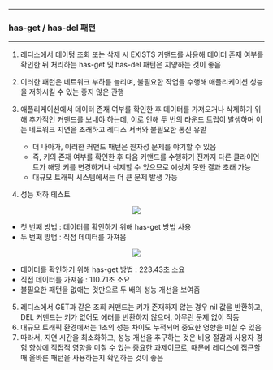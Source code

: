 -----
### has-get / has-del 패턴
-----
1. 레디스에서 데이텅 조회 또는 삭제 시 EXISTS 커맨드를 사용해 데이터 존재 여부를 확인한 뒤 처리하는 has-get 및 has-del 패턴은 지양하는 것이 좋음
2. 이러한 패턴은 네트워크 부하를 늘리며, 불필요한 작업을 수행해 애플리케이션 성능을 저하시킬 수 있는 좋지 않은 관행
3. 애플리케이션에서 데이터 존재 여부를 확인한 후 데이터를 가져오거나 삭제하기 위해 추가적인 커맨드를 보내야 하는데, 이로 인해 두 번의 라운드 트립이 발생하며 이는 네트워크 지연을 초래하고 레디스 서버와 불필요한 통신 유발
   - 더 나아가, 이러한 커맨드 패턴은 원자성 문제를 야기할 수 있음
   - 즉, 키의 존재 여부를 확인한 후 다음 커맨드를 수행하기 전까지 다른 클라이언트가 해당 키를 변경하거나 삭제할 수 있으므로 예상치 못한 결과 초래 가능
   - 대규모 트래픽 시스템에서는 더 큰 문제 발생 가능

4. 성능 저하 테스트
<div align="center">
<img src="https://github.com/user-attachments/assets/8059fc39-3aba-4e44-b8c9-96e419458a1d">
</div>

   - 첫 번째 방법 : 데이터를 확인하기 위해 has-get 방법 사용
   - 두 번째 방법 : 직접 데이터를 가져옴
<div align="center">
<img src="https://github.com/user-attachments/assets/1662d948-88aa-4e3a-8e5b-38721e27ef00">
</div>

   - 데이터를 확인하기 위해 has-get 방법 : 223.43초 소요
   - 직접 데이터를 가져옴 : 110.71초 소요
   - 불필요한 패턴을 없애는 것만으로 두 배의 성능 개선을 보여줌

5. 레디스에서 GET과 같은 조회 커맨드는 키가 존재하지 않는 경우 nil 값을 반환하고, DEL 커맨드는 키가 없어도 에러를 반환하지 않으며, 아무런 문제 없이 작동
6. 대규모 트래픽 환경에서는 1초의 성능 차이도 누적되어 중요한 영향을 미칠 수 있음
7. 따라서, 지연 시간을 최소화하고, 성능 개선을 추구하는 것은 비용 절감과 사용자 경험 향상에 직접적 영향을 미칠 수 있는 중요한 과제이므로, 때문에 레디스에 접근할 때 올바른 패턴을 사용하는지 확인하는 것이 좋음

